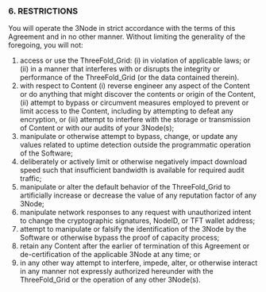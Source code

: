 ### 6. RESTRICTIONS

You will operate the 3Node in strict accordance with the terms of this Agreement and in no other manner. Without limiting the generality of the foregoing, you will not:

1. access or use the ThreeFold_Grid: (i) in violation of applicable laws; or (ii) in a manner that interferes with or disrupts the integrity or performance of the ThreeFold_Grid (or the data contained therein).
2. with respect to Content (i) reverse engineer any aspect of the Content or do anything that might discover the contents or origin of the Content, (ii) attempt to bypass or circumvent measures employed to prevent or limit access to the Content, including by attempting to defeat any encryption, or (iii) attempt to interfere with the storage or transmission of Content or with our audits of your 3Node(s);
3. manipulate or otherwise attempt to bypass, change, or update any values related to uptime detection outside the programmatic operation of the Software;
4. deliberately or actively limit or otherwise negatively impact download speed such that insufficient bandwidth is available for required audit traffic;
5. manipulate or alter the default behavior of the ThreeFold_Grid to artificially increase or decrease the value of any reputation factor of any 3Node;
6. manipulate network responses to any request with unauthorized intent to change the cryptographic signatures, NodeID, or TFT wallet address;
7. attempt to manipulate or falsify the identification of the 3Node by the Software or otherwise bypass the proof of capacity process;
8. retain any Content after the earlier of termination of this Agreement or de-certification of the applicable 3Node at any time; or
9. in any other way attempt to interfere, impede, alter, or otherwise interact in any manner not expressly authorized hereunder with the ThreeFold_Grid or the operation of any other 3Node(s).
